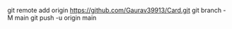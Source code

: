 git remote add origin https://github.com/Gaurav39913/Card.git
git branch -M main
git push -u origin main
